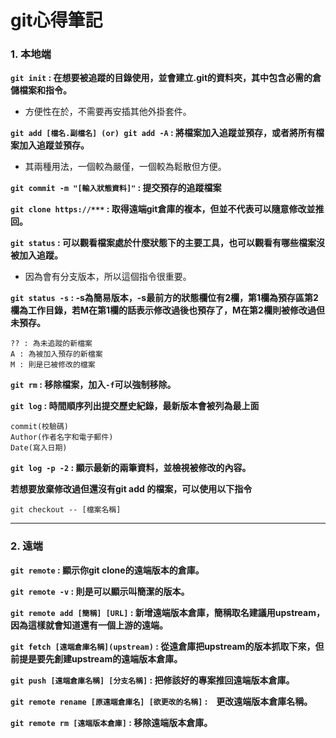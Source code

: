 # git心得筆記

### 1. 本地端

__`git init` : 在想要被追蹤的目錄使用，並會建立.git的資料夾，其中包含必需的倉儲檔案和指令。__

* 方便性在於，不需要再安插其他外掛套件。

__`git add [檔名.副檔名] (or) git add -A` : 將檔案加入追蹤並預存，或者將所有檔案加入追蹤並預存。__

* 其兩種用法，一個較為嚴僅，一個較為鬆散但方便。

__`git commit -m "[輸入狀態資料]"` : 提交預存的追蹤檔案__

__`git clone https://***` : 取得遠端git倉庫的複本，但並不代表可以隨意修改並推回。__

__`git status` : 可以觀看檔案處於什麼狀態下的主要工具，也可以觀看有哪些檔案沒被加入追蹤。__

* 因為會有分支版本，所以這個指令很重要。

__`git status -s` : -s為簡易版本，-s最前方的狀態欄位有2欄，第1欄為預存區第2欄為工作目錄，若M在第1欄的話表示修改過後也預存了，M在第2欄則被修改過但未預存。__

    ?? : 為未追蹤的新檔案
    A : 為被加入預存的新檔案
    M : 則是已被修改的檔案

__`git rm` : 移除檔案，加入`-f`可以強制移除。__

__`git log` : 時間順序列出提交歷史紀錄，最新版本會被列為最上面__

    commit(校驗碼)
    Author(作者名字和電子郵件)
    Date(寫入日期)

__`git log -p -2` : 顯示最新的兩筆資料，並檢視被修改的內容。__

__若想要放棄修改過但還沒有git add 的檔案，可以使用以下指令__

    git checkout -- [檔案名稱]

---

### 2. 遠端

__`git remote` : 顯示你git clone的遠端版本的倉庫。__

__`git remote -v` : 則是可以顯示叫簡潔的版本。__

__`git remote add [簡稱] [URL]` : 新增遠端版本倉庫，簡稱取名建議用upstream， 因為這樣就會知道還有一個上游的遠端。__

__`git fetch [遠端倉庫名稱](upstream)` : 從遠倉庫把upstream的版本抓取下來，但前提是要先創建upstream的遠端版本倉庫。__

__`git push [遠端倉庫名稱] [分支名稱]` : 把修該好的專案推回遠端版本倉庫。__

__`git remote rename [原遠端倉庫名] [欲更改的名稱]` :　更改遠端版本倉庫名稱。__

__`git remote rm [遠端版本倉庫]` : 移除遠端版本倉庫。__